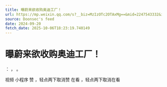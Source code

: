 ```yaml
---
title: 曝蔚来欲收购奥迪工厂！
url: https://mp.weixin.qq.com/s?__biz=MzIzOTc2OTAxMg==&mid=2247543332&idx=3&sn=3349aed94b9ace3b8a148ccd4932dc98
source: Doonsec's feed
date: 2024-09-20
fetch_date: 2025-10-06T18:23:19.740149
---
```


# 曝蔚来欲收购奥迪工厂！

：
，
。

视频
小程序
赞
，轻点两下取消赞
在看
，轻点两下取消在看